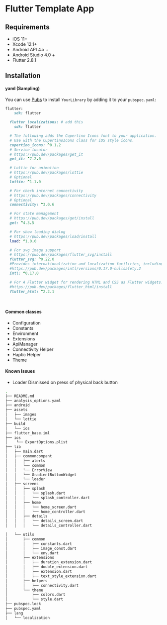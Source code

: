 # Flutter Template App

## Requirements

- iOS 11+
- Xcode 12.1+
- Android API 4.x +
- Android Studio 4.0 +
- Flutter 2.8.1


## Installation

#### yaml (Sampling)
You can use [Pubs](https://pub.dev/) to install `YourLibrary` by adding it to your `pubspec.yaml`:

```ruby
flutter:
    sdk: flutter

  flutter_localizations: # add this
    sdk: flutter

  # The following adds the Cupertino Icons font to your application.
  # Use with the CupertinoIcons class for iOS style icons.
  cupertino_icons: ^0.1.2
  # Service locator
  # https://pub.dev/packages/get_it
  get_it: ^7.2.0

  # Lottie for animation
  # https://pub.dev/packages/lottie
  # Optional
  lottie: ^1.1.0

  # For check internet connectivity
  # https://pub.dev/packages/connectivity
  # Optional
  connectivity: ^3.0.6

  # For state management
  # https://pub.dev/packages/get/install
  get: ^4.3.5

  # For show loading dialog
  # https://pub.dev/packages/load/install
  load: ^1.0.0

  # For svg image support
  # https://pub.dev/packages/flutter_svg/install
  flutter_svg: ^0.22.0
  #Provides internationalization and localization facilities, including message translation, plurals and genders, date/number formatting and parsing, and bidirectional text
  #https://pub.dev/packages/intl/versions/0.17.0-nullsafety.2
  intl: ^0.17.0

  # For A Flutter widget for rendering HTML and CSS as Flutter widgets.
  #https://pub.dev/packages/flutter_html/install
  flutter_html: ^2.2.1

 
```

#### Common classes

- Configuration 
- Constants
- Environment
- Extensions
- ApiManager 
- Connectivity Helper 
- Haptic Helper 
- Theme 


#### Known Issues

- Loader Dismissed on press of physical back button

```bash
.
├── README.md
├── analysis_options.yaml
├── android
├── assets
│   ├── images
│   └── lottie    
├── build
│   └── ios    
├── flutter_base.iml
├── ios
│    └── ExportOptions.plist
├── lib
│   ├── main.dart
│   ├── commoncompant
│   │   ├── alerts
│   │   └── common    
│   │   └── ErrorView    
│   │   └── GradientButtonWidget    
│   │   └── loader 
│   ├── screens
│   │   ├── splash
│   │   │   └── splash.dart
│   │   │   └── splash_controller.dart
│   │   ├── home
│   │   │   └── home_screen.dart
│   │   │   └── home_controller.dart
│   │   ├── details
│   │   │   └── details_screen.dart
│   │   │   └── details_controller.dart

│   └── utils
│       ├── common
│       │   ├── constants.dart
│       │   ├── image_const.dart
│       │   └── env.dart
│       ├── extensions
│       │   ├── duration_extension.dart
│       │   ├── double_extension.dart
│       │   ├── extension.dart
│       │   ├── text_style_extension.dart
│       ├── helpers
│       │   ├── connectivity.dart
│       └── theme
│           ├── colors.dart
│           └── style.dart
├── pubspec.lock
├── pubspec.yaml
├── lang
│   └── localization
```

